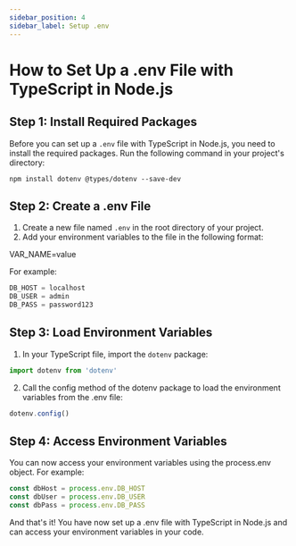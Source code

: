 ```yaml
---
sidebar_position: 4
sidebar_label: Setup .env
---
```


# How to Set Up a .env File with TypeScript in Node.js

## Step 1: Install Required Packages

Before you can set up a `.env` file with TypeScript in Node.js, you need to install the required packages. Run the following command in your project's directory:

`npm install dotenv @types/dotenv --save-dev`

## Step 2: Create a .env File

1. Create a new file named `.env` in the root directory of your project.
2. Add your environment variables to the file in the following format:

VAR_NAME=value

For example:

```js
DB_HOST = localhost
DB_USER = admin
DB_PASS = password123
```

## Step 3: Load Environment Variables

1. In your TypeScript file, import the `dotenv` package:

```ts
import dotenv from 'dotenv'
```

2. Call the config method of the dotenv package to load the environment variables from the .env file:

```ts
dotenv.config()
```

## Step 4: Access Environment Variables

You can now access your environment variables using the process.env object. For example:

```ts
const dbHost = process.env.DB_HOST
const dbUser = process.env.DB_USER
const dbPass = process.env.DB_PASS
```

And that's it! You have now set up a .env file with TypeScript in Node.js and can access your environment variables in your code.
